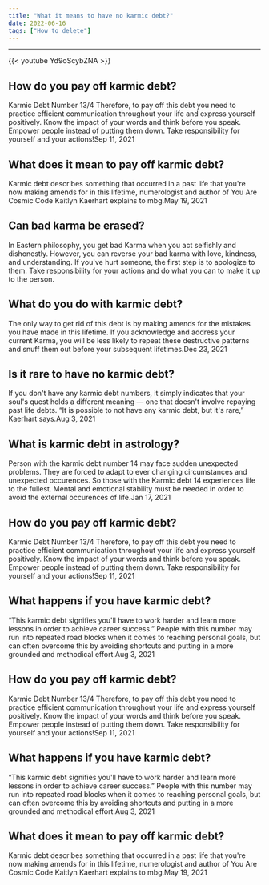 ```yaml
---
title: "What it means to have no karmic debt?"
date: 2022-06-16
tags: ["How to delete"]
---
```


---
{{< youtube Yd9oScybZNA >}}
## How do you pay off karmic debt?
Karmic Debt Number 13/4 Therefore, to pay off this debt you need to practice efficient communication throughout your life and express yourself positively. Know the impact of your words and think before you speak. Empower people instead of putting them down. Take responsibility for yourself and your actions!Sep 11, 2021

## What does it mean to pay off karmic debt?
Karmic debt describes something that occurred in a past life that you're now making amends for in this lifetime, numerologist and author of You Are Cosmic Code Kaitlyn Kaerhart explains to mbg.May 19, 2021

## Can bad karma be erased?
In Eastern philosophy, you get bad Karma when you act selfishly and dishonestly. However, you can reverse your bad karma with love, kindness, and understanding. If you've hurt someone, the first step is to apologize to them. Take responsibility for your actions and do what you can to make it up to the person.

## What do you do with karmic debt?
The only way to get rid of this debt is by making amends for the mistakes you have made in this lifetime. If you acknowledge and address your current Karma, you will be less likely to repeat these destructive patterns and snuff them out before your subsequent lifetimes.Dec 23, 2021

## Is it rare to have no karmic debt?
If you don't have any karmic debt numbers, it simply indicates that your soul's quest holds a different meaning — one that doesn't involve repaying past life debts. “It is possible to not have any karmic debt, but it's rare,” Kaerhart says.Aug 3, 2021

## What is karmic debt in astrology?
Person with the karmic debt number 14 may face sudden unexpected problems. They are forced to adapt to ever changing circumstances and unexpected occurences. So those with the Karmic debt 14 experiences life to the fullest. Mental and emotional stability must be needed in order to avoid the external occurences of life.Jan 17, 2021

## How do you pay off karmic debt?
Karmic Debt Number 13/4 Therefore, to pay off this debt you need to practice efficient communication throughout your life and express yourself positively. Know the impact of your words and think before you speak. Empower people instead of putting them down. Take responsibility for yourself and your actions!Sep 11, 2021

## What happens if you have karmic debt?
“This karmic debt signifies you'll have to work harder and learn more lessons in order to achieve career success.” People with this number may run into repeated road blocks when it comes to reaching personal goals, but can often overcome this by avoiding shortcuts and putting in a more grounded and methodical effort.Aug 3, 2021

## How do you pay off karmic debt?
Karmic Debt Number 13/4 Therefore, to pay off this debt you need to practice efficient communication throughout your life and express yourself positively. Know the impact of your words and think before you speak. Empower people instead of putting them down. Take responsibility for yourself and your actions!Sep 11, 2021

## What happens if you have karmic debt?
“This karmic debt signifies you'll have to work harder and learn more lessons in order to achieve career success.” People with this number may run into repeated road blocks when it comes to reaching personal goals, but can often overcome this by avoiding shortcuts and putting in a more grounded and methodical effort.Aug 3, 2021

## What does it mean to pay off karmic debt?
Karmic debt describes something that occurred in a past life that you're now making amends for in this lifetime, numerologist and author of You Are Cosmic Code Kaitlyn Kaerhart explains to mbg.May 19, 2021

